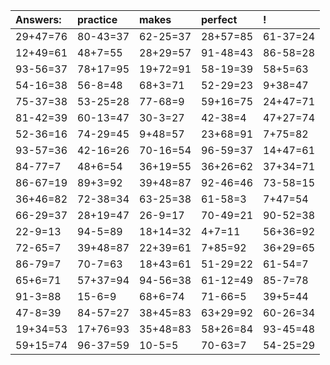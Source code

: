 | Answers: | practice | makes | perfect | ! |
| :--- | :--- | :--- | :--- | :--- |
| 29+47=76 | 80-43=37 | 62-25=37 | 28+57=85 | 61-37=24 | 
| 12+49=61 | 48+7=55 | 28+29=57 | 91-48=43 | 86-58=28 | 
| 93-56=37 | 78+17=95 | 19+72=91 | 58-19=39 | 58+5=63 | 
| 54-16=38 | 56-8=48 | 68+3=71 | 52-29=23 | 9+38=47 | 
| 75-37=38 | 53-25=28 | 77-68=9 | 59+16=75 | 24+47=71 | 
| 81-42=39 | 60-13=47 | 30-3=27 | 42-38=4 | 47+27=74 | 
| 52-36=16 | 74-29=45 | 9+48=57 | 23+68=91 | 7+75=82 | 
| 93-57=36 | 42-16=26 | 70-16=54 | 96-59=37 | 14+47=61 | 
| 84-77=7 | 48+6=54 | 36+19=55 | 36+26=62 | 37+34=71 | 
| 86-67=19 | 89+3=92 | 39+48=87 | 92-46=46 | 73-58=15 | 
| 36+46=82 | 72-38=34 | 63-25=38 | 61-58=3 | 7+47=54 | 
| 66-29=37 | 28+19=47 | 26-9=17 | 70-49=21 | 90-52=38 | 
| 22-9=13 | 94-5=89 | 18+14=32 | 4+7=11 | 56+36=92 | 
| 72-65=7 | 39+48=87 | 22+39=61 | 7+85=92 | 36+29=65 | 
| 86-79=7 | 70-7=63 | 18+43=61 | 51-29=22 | 61-54=7 | 
| 65+6=71 | 57+37=94 | 94-56=38 | 61-12=49 | 85-7=78 | 
| 91-3=88 | 15-6=9 | 68+6=74 | 71-66=5 | 39+5=44 | 
| 47-8=39 | 84-57=27 | 38+45=83 | 63+29=92 | 60-26=34 | 
| 19+34=53 | 17+76=93 | 35+48=83 | 58+26=84 | 93-45=48 | 
| 59+15=74 | 96-37=59 | 10-5=5 | 70-63=7 | 54-25=29 | 
